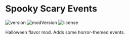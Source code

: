 # Spooky Scary Events
![version](https://img.shields.io/badge/RimWorld-1.0-orange.svg) ![modVersion](https://img.shields.io/badge/Status-cancelled-red.svg) ![license](https://img.shields.io/badge/License-MIT-brightgreen.svg)

Halloween flavor mod. Adds some horror-themed events.
